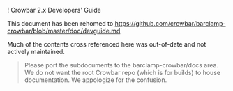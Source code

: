 ! Crowbar 2.x Developers' Guide

This document has been rehomed to https://github.com/crowbar/barclamp-crowbar/blob/master/doc/devguide.md

Much of the contents cross referenced here was out-of-date and not actively maintained.

> Please port the subdocuments to the barclamp-crowbar/docs area.  We do not want the root Crowbar repo (which is for builds) to house documentation.  We appologize for the confusion.
